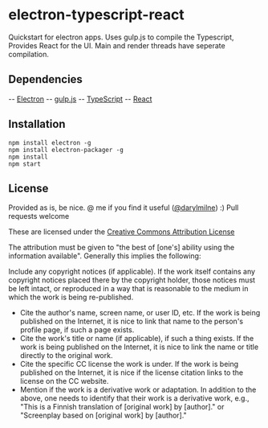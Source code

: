 # electron-typescript-react

Quickstart for electron apps. Uses gulp.js to compile the Typescript, Provides React for the UI. Main and render threads have seperate compilation.

## Dependencies
-- [Electron](https://electron.atom.io/)
-- [gulp.js](http://gulpjs.com/)
-- [TypeScript](https://www.typescriptlang.org/)
-- [React](https://facebook.github.io/react/)

## Installation
```
npm install electron -g
npm install electron-packager -g
npm install
npm start
```

## License
Provided as is, be nice. @ me if you find it useful ([@darylmilne](https://twitter.com/darylmilne)) :) Pull requests welcome

These are licensed under the [Creative Commons Attribution License](https://creativecommons.org/licenses/by/4.0/legalcode) 

The attribution must be given to "the best of [one's] ability using the information available". Generally this implies the following:

Include any copyright notices (if applicable). If the work itself contains any copyright notices placed there by the copyright holder, those notices must be left intact, or reproduced in a way that is reasonable to the medium in which the work is being re-published.

- Cite the author's name, screen name, or user ID, etc. If the work is being published on the Internet, it is nice to link that name to the person's profile page, if such a page exists.
- Cite the work's title or name (if applicable), if such a thing exists. If the work is being published on the Internet, it is nice to link the name or title directly to the original work.
- Cite the specific CC license the work is under. If the work is being published on the Internet, it is nice if the license citation links to the license on the CC website.
- Mention if the work is a derivative work or adaptation. In addition to the above, one needs to identify that their work is a derivative work, e.g., "This is a Finnish translation of [original work] by [author]." or "Screenplay based on [original work] by [author]."